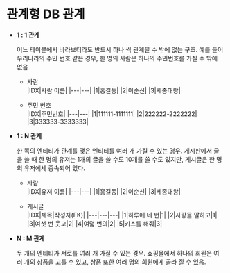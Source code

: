 # 관계형 DB 관계

- **1 : 1 관계**  
	
	어느 테이블에서 바라보더라도 반드시 하나 씩 관계될 수 밖에 없는 구조.
	예를 들어 우리나라의 주민 번호 같은 경우, 한 명의 사람은 하나의 주민번호를 가질 수 밖에 없음  
	
	- 사람  
	|IDX|사람 이름|
	|---|---|
	|1|홍길동|
	|2|이순신|
	|3|세종대왕|
	
	- 주민 번호  
	|IDX|주민번호|
	|---|---|
	|1|111111-1111111|
	|2|222222-2222222|
	|3|333333-3333333|



- **1 : N 관계**  

	한 쪽의 엔티티가 관계를 맺은 엔티티를 여러 개 가질 수 있는 경우.
	게시판에서 글을 쓸 때 한 명의 유저는 1개의 글을 쓸 수도 10개를 쓸 수도 있지만, 게시글은 한 명의 유저에세 종속되어 있다.  
	
	- 사람  
	|IDX|유저 이름|
	|---|---|
	|1|홍길동|
	|2|이순신|
	|3|세종대왕|
	
	- 게시글  
	|IDX|제목|작성자(FK)|
	|---|---|---|
	|1|하루에 네 번|1|
	|2|사랑을 말하고|1|
	|3|여섯 번 웃고|2|
	|4|여덟 번의|2|
	|5|키스를 해줘|3|
	
	
	
- **N : M 관계**

	두 개의 엔티티가 서로를 여러 개 가질 수 있는 경우.
	쇼핑몰에서 하나의 회원은 여러 개의 상품을 고를 수 있고, 상품 또한 여러 명의 회원에게 골라 질 수 있음.
	
	